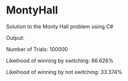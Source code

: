 # MontyHall
Solution to the Monty Hall problem using C#

Output:

Number of Trials: 100000

Likeihood of winning by switching: 66.626%

Likeihood of winning by not switching: 33.374%
